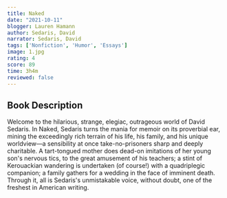 ```yaml
---
title: Naked
date: "2021-10-11"
blogger: Lauren Hamann
author: Sedaris, David
narrator: Sedaris, David
tags: ['Nonfiction', 'Humor', 'Essays']
image: 1.jpg
rating: 4
score: 89
time: 3h4m
reviewed: false
---
```



## Book Description
Welcome to the hilarious, strange, elegiac, outrageous world of David Sedaris. In Naked, Sedaris turns the mania for memoir on its proverbial ear, mining the exceedingly rich terrain of his life, his family, and his unique worldview—a sensibility at once take-no-prisoners sharp and deeply charitable. A tart-tongued mother does dead-on imitations of her young son's nervous tics, to the great amusement of his teachers; a stint of Kerouackian wandering is undertaken (of course!) with a quadriplegic companion; a family gathers for a wedding in the face of imminent death. Through it, all is Sedaris's unmistakable voice, without doubt, one of the freshest in American writing.